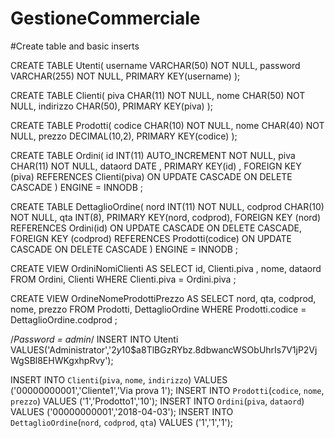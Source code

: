 # GestioneCommerciale

#Create table and basic inserts

CREATE TABLE Utenti(
	username VARCHAR(50) NOT NULL,
	password VARCHAR(255) NOT NULL,
	PRIMARY KEY(username)
);

CREATE TABLE Clienti(
	piva CHAR(11) NOT NULL,
	nome CHAR(50) NOT NULL,
	indirizzo CHAR(50), 
	PRIMARY KEY(piva)
);

CREATE TABLE Prodotti(
	codice CHAR(10) NOT NULL,
	nome CHAR(40) NOT NULL,
	prezzo DECIMAL(10,2),
	PRIMARY KEY(codice)
);

CREATE TABLE Ordini(
	id INT(11) AUTO_INCREMENT NOT NULL, 
	piva CHAR(11) NOT NULL, 
	dataord DATE ,
	PRIMARY KEY(id) , 
	FOREIGN KEY (piva) REFERENCES Clienti(piva) ON UPDATE CASCADE ON DELETE CASCADE
) ENGINE = INNODB ;

CREATE TABLE DettaglioOrdine(
	nord INT(11) NOT NULL, 
	codprod CHAR(10) NOT NULL,
	qta INT(8), 
	PRIMARY KEY(nord, codprod),
	FOREIGN KEY (nord) REFERENCES Ordini(id) ON UPDATE CASCADE ON DELETE CASCADE,
	FOREIGN KEY (codprod) REFERENCES Prodotti(codice) ON UPDATE CASCADE ON DELETE CASCADE
) ENGINE = INNODB ;

CREATE VIEW OrdiniNomiClienti AS 
SELECT id, Clienti.piva , nome, dataord
FROM Ordini, Clienti 
WHERE Clienti.piva = Ordini.piva ; 

CREATE VIEW OrdineNomeProdottiPrezzo AS
SELECT nord, qta, codprod, nome, prezzo
FROM Prodotti, DettaglioOrdine
WHERE Prodotti.codice = DettaglioOrdine.codprod ;

/*Password = admin*/
INSERT INTO Utenti VALUES('Administrator','$2y$10$a8TlBGzRYbz.8dbwancWSObUhrIs7V1jP2VjWgSBl8EHWKgxhpRvy');

INSERT INTO `Clienti`(`piva`, `nome`, `indirizzo`) VALUES ('00000000001','Cliente1','Via prova 1');
INSERT INTO `Prodotti`(`codice`, `nome`, `prezzo`) VALUES ('1','Prodotto1','10');
INSERT INTO `Ordini`(`piva`, `dataord`) VALUES ('00000000001','2018-04-03');
INSERT INTO `DettaglioOrdine`(`nord`, `codprod`, `qta`) VALUES ('1','1','1');